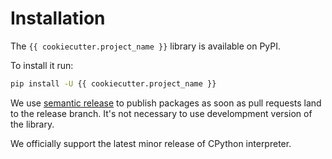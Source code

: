 # Installation

The `{{ cookiecutter.project_name }}` library is available on PyPI.

To install it run:

```bash
pip install -U {{ cookiecutter.project_name }}
```

We use [semantic release](https://semantic-release.gitbook.io/semantic-release/)
to publish packages as soon as pull requests land to the release branch. It's
not necessary to use develompment version of the library.

We officially support the latest minor release of CPython interpreter.
